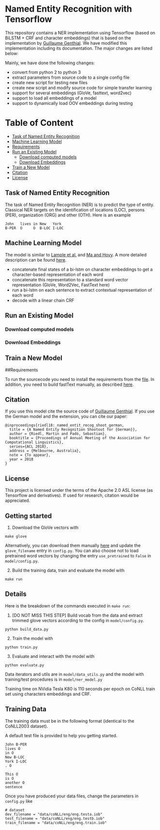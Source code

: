 # Named Entity Recognition with Tensorflow

This repository contains a NER implementation using Tensorflow (based on BiLSTM + CRF and character embeddings) that is based on the implementation by [Guillaume Genthial](https://github.com/guillaumegenthial/sequence_tagging). We have modified this implementation including its documentation. The major changes are listed below:


Mainly, we have done the following changes:
- convert from python 2 to python 3
- extract parameters from source code to a single config file
- create new script for testing new files
- create new script and modify source code for simple transfer learning
- support for several embeddings (GloVe, fasttext, word2vec)
- support to load all embeddings of a model
- support to dynamically load OOV embeddings during testing



Table of Content
================


 - [Task of Named Entity Recognition](#task-of-named-entity-recognition)
 - [Machine Learning Model](#machine-learning-model)
 - [Requirements](#requirements)
 - [Run an Existing Model](#run-an-existing-model)
   * [Download computed models](#download-computed-models)
   * [Download Embeddings](#download-embeddings) 
- [Train a New Model](#train-a-new-model)
 - [Citation](#citation)
 - [License](#license)
  







## Task of Named Entity Recognition

The task of Named Entity Recognition (NER) is to predict the type of entity. Classical NER targets on the identification of locations (LOC), persons (PER), organization (ORG) and other (OTH). Here is an example

```
John   lives in New   York
B-PER  O     O  B-LOC I-LOC
```


## Machine Learning Model

The model is similar to [Lample et al.](https://arxiv.org/abs/1603.01360) and [Ma and Hovy](https://arxiv.org/pdf/1603.01354.pdf). A more detailed description can be found [here](https://guillaumegenthial.github.io/sequence-tagging-with-tensorflow.html).

- concatenate final states of a bi-lstm on character embeddings to get a character-based representation of each word
- concatenate this representation to a standard word vector representation (GloVe, Word2Vec, FastText here)
- run a bi-lstm on each sentence to extract contextual representation of each word
- decode with a linear chain CRF


## Run an Existing Model

### Download computed models

### Download Embeddings


## Train a New Model




##Requirements


To run the sourcecode you need to install the requirements from the [file](https://github.com/riedlma/sequence_tagging/blob/master/requirements.txt).
In addition, you need to build fastText manually, as described [here](https://github.com/facebookresearch/fastText/tree/master/python).





## Citation


If you use this model cite the source code of [Guillaume Genthial](https://github.com/guillaumegenthial/sequence_tagging). If you use the German model and the extension, you can cite our paper:

```
@inproceedings{riedl18:_named_entit_recog_shoot_german,
  title = {A Named Entity Recognition Shootout for {German}},
  author = {Riedl, Martin and Padó, Sebastian},
  booktitle = {Proceedings of Annual Meeting of the Association for Computational Linguistics},
  series={ACL 2018},
  address = {Melbourne, Australia},
  note = {To appear},
  year = 2018
}

```


## License

This project is licensed under the terms of the Apache 2.0 ASL license (as Tensorflow and derivatives). If used for research, citation would be appreciated.




## Getting started


1. Download the GloVe vectors with

```
make glove
```

Alternatively, you can download them manually [here](https://nlp.stanford.edu/projects/glove/) and update the `glove_filename` entry in `config.py`. You can also choose not to load pretrained word vectors by changing the entry `use_pretrained` to `False` in `model/config.py`.

2. Build the training data, train and evaluate the model with
```
make run
```


## Details


Here is the breakdown of the commands executed in `make run`:

1. [DO NOT MISS THIS STEP] Build vocab from the data and extract trimmed glove vectors according to the config in `model/config.py`.

```
python build_data.py
```

2. Train the model with

```
python train.py
```


3. Evaluate and interact with the model with
```
python evaluate.py
```


Data iterators and utils are in `model/data_utils.py` and the model with training/test procedures is in `model/ner_model.py`

Training time on NVidia Tesla K80 is 110 seconds per epoch on CoNLL train set using characters embeddings and CRF.



## Training Data


The training data must be in the following format (identical to the CoNLL2003 dataset).

A default test file is provided to help you getting started.


```
John B-PER
lives O
in O
New B-LOC
York I-LOC
. O

This O
is O
another O
sentence
```


Once you have produced your data files, change the parameters in `config.py` like

```
# dataset
dev_filename = "data/coNLL/eng/eng.testa.iob"
test_filename = "data/coNLL/eng/eng.testb.iob"
train_filename = "data/coNLL/eng/eng.train.iob"
```






